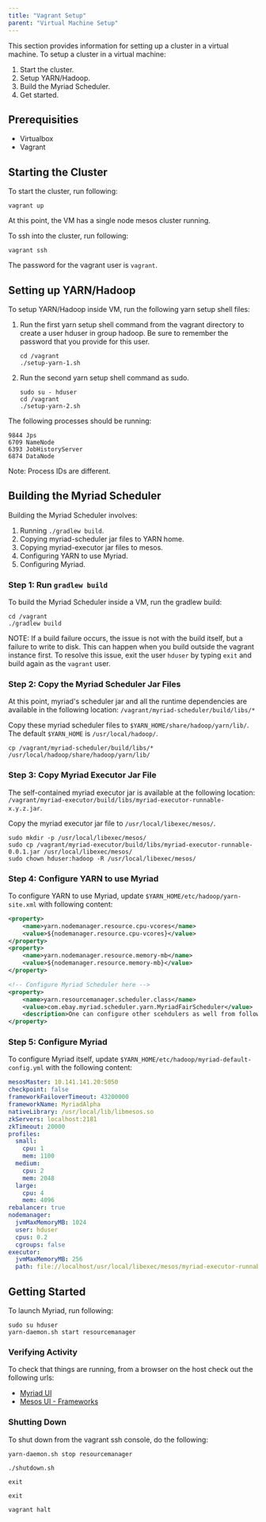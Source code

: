 ```yaml
---
title: "Vagrant Setup"
parent: "Virtual Machine Setup"
---
```


This section provides information for setting up a cluster in a virtual machine. To setup a cluster in a virtual machine:

1. Start the cluster.
2. Setup YARN/Hadoop.
3. Build the Myriad Scheduler.
4. Get started.

## Prerequisities
* Virtualbox
* Vagrant


## Starting the Cluster
To start the cluster, run following:

```
vagrant up
```

At this point, the VM has a single node mesos cluster running.

To ssh into the cluster, run following:

```
vagrant ssh
```

The password for the vagrant user is `vagrant`.

## Setting up YARN/Hadoop
To setup YARN/Hadoop inside VM, run the following yarn setup shell files:

1. Run the first yarn setup shell command from the vagrant directory to create a user hduser in group hadoop. Be sure to remember the password that you provide for this user.
   ```
   cd /vagrant
   ./setup-yarn-1.sh
   ```

2. Run the second yarn setup shell command as sudo.
   ```
   sudo su - hduser
   cd /vagrant
   ./setup-yarn-2.sh
   ```

The following processes should be running:

```
9844 Jps
6709 NameNode
6393 JobHistoryServer
6874 DataNode
```

Note: Process IDs are different.


## Building the Myriad Scheduler
Building the Myriad Scheduler involves:

1. Running `./gradlew build`.
2. Copying myriad-scheduler jar files to YARN home.
3. Copying myriad-executor jar files to mesos.
4. Configuring YARN to use Myriad.
5. Configuring Myriad.

### Step 1: Run `gradlew build`
To build the Myriad Scheduler inside a VM, run the gradlew build:

```
cd /vagrant
./gradlew build
```


NOTE: If a build failure occurs, the issue is not with the build itself, but a failure to write to disk.  This can happen when you build outside the vagrant instance first.  To resolve this issue, exit the user `hduser` by typing `exit` and build again as the `vagrant` user. 

### Step 2: Copy the Myriad Scheduler Jar Files

At this point, myriad's scheduler jar and all the runtime dependencies are available in the following location: 
```/vagrant/myriad-scheduler/build/libs/*``` 

Copy these myriad scheduler files to `$YARN_HOME/share/hadoop/yarn/lib/`.  The default `$YARN_HOME` is `/usr/local/hadoop/`.

```
cp /vagrant/myriad-scheduler/build/libs/* /usr/local/hadoop/share/hadoop/yarn/lib/
```

### Step 3: Copy Myriad Executor Jar File
The self-contained myriad executor jar is available at the following location: 
`/vagrant/myriad-executor/build/libs/myriad-executor-runnable-x.y.z.jar`. 

Copy the myriad executor jar file to `/usr/local/libexec/mesos/`.

```
sudo mkdir -p /usr/local/libexec/mesos/
sudo cp /vagrant/myriad-executor/build/libs/myriad-executor-runnable-0.0.1.jar /usr/local/libexec/mesos/
sudo chown hduser:hadoop -R /usr/local/libexec/mesos/
```

### Step 4: Configure YARN to use Myriad
To configure YARN to use Myriad, update ```$YARN_HOME/etc/hadoop/yarn-site.xml``` with following content:

```xml
<property>
    <name>yarn.nodemanager.resource.cpu-vcores</name>
    <value>${nodemanager.resource.cpu-vcores}</value>
</property>
<property>
    <name>yarn.nodemanager.resource.memory-mb</name>
    <value>${nodemanager.resource.memory-mb}</value>
</property>

<!-- Configure Myriad Scheduler here -->
<property>
    <name>yarn.resourcemanager.scheduler.class</name>
    <value>com.ebay.myriad.scheduler.yarn.MyriadFairScheduler</value>
    <description>One can configure other scehdulers as well from following list: com.ebay.myriad.scheduler.yarn.MyriadCapacityScheduler, com.ebay.myriad.scheduler.yarn.MyriadFifoScheduler</description>
</property>
```

### Step 5: Configure Myriad
To configure Myriad itself, update ```$YARN_HOME/etc/hadoop/myriad-default-config.yml``` with the following content:



```yaml
mesosMaster: 10.141.141.20:5050
checkpoint: false
frameworkFailoverTimeout: 43200000
frameworkName: MyriadAlpha
nativeLibrary: /usr/local/lib/libmesos.so
zkServers: localhost:2181
zkTimeout: 20000
profiles:
  small:
    cpu: 1
    mem: 1100
  medium:
    cpu: 2
    mem: 2048
  large:
    cpu: 4
    mem: 4096
rebalancer: true
nodemanager:
  jvmMaxMemoryMB: 1024
  user: hduser
  cpus: 0.2
  cgroups: false
executor:
  jvmMaxMemoryMB: 256
  path: file://localhost/usr/local/libexec/mesos/myriad-executor-runnable-0.0.1.jar
```


## Getting Started
To launch Myriad, run following:

```
sudo su hduser
yarn-daemon.sh start resourcemanager
```

### Verifying Activity
To check that things are running, from a browser on the host check out the following urls:

* [Myriad UI](http://10.141.141.20:8192/)
* [Mesos UI - Frameworks](http://10.141.141.20:5050/#/frameworks)

### Shutting Down
To shut down from the vagrant ssh console, do the following:

```
yarn-daemon.sh stop resourcemanager

./shutdown.sh

exit

exit

vagrant halt
```
